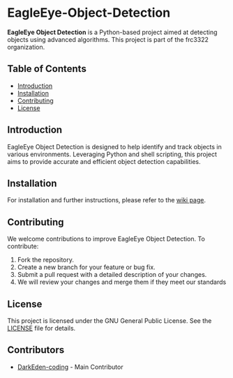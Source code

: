 # EagleEye-Object-Detection

**EagleEye Object Detection** is a Python-based project aimed at detecting objects using advanced algorithms. This project is part of the frc3322 organization.

## Table of Contents
- [Introduction](#introduction)
- [Installation](#installation)
- [Contributing](#contributing)
- [License](#license)

## Introduction
EagleEye Object Detection is designed to help identify and track objects in various environments. Leveraging Python and shell scripting, this project aims to provide accurate and efficient object detection capabilities.

## Installation
For installation and further instructions, please refer to the [wiki page](https://github.com/frc3322/EagleEye-Object-Detection/wiki).

## Contributing
We welcome contributions to improve EagleEye Object Detection. To contribute:

1. Fork the repository.
2. Create a new branch for your feature or bug fix.
3. Submit a pull request with a detailed description of your changes.
4. We will review your changes and merge them if they meet our standards

## License
This project is licensed under the GNU General Public License. See the [LICENSE](LICENSE) file for details.

## Contributors
- [DarkEden-coding](https://github.com/DarkEden-coding) - Main Contributor
